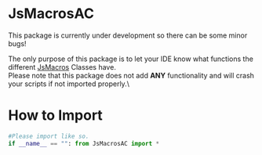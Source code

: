 # JsMacrosAC
 
This package is currently under development so there can be some minor bugs!

The only purpose of this package is to let your IDE know what functions the different [JsMacros](https://www.curseforge.com/minecraft/mc-mods/jsmacros) Classes have.\
Please note that this package does not add **ANY** functionality and will crash your scripts if not imported properly.\

# How to Import
```python
#Please import like so.
if __name__ == "": from JsMacrosAC import *
```

